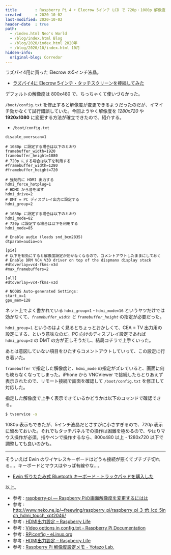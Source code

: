 ```yaml
---
title        : Raspberry Pi 4 + Elecrow 5インチ LCD で 720p・1080p 解像度で表示する方法
created      : 2020-10-02
last-modified: 2020-10-02
header-date  : true
path:
  - /index.html Neo's World
  - /blog/index.html Blog
  - /blog/2020/index.html 2020年
  - /blog/2020/10/index.html 10月
hidden-info:
  original-blog: Corredor
---
```


ラズパイ4用に買った Elecrow の5インチ液晶。

- [ラズパイ4に Elecrow 5インチ・タッチスクリーンを接続してみた](/blog/2020/06/29-01.html)

デフォルトの解像度は 800x480 で、ちっちゃくて使いづらかった。

`/boot/config.txt` を修正すると解像度が変更できるようだったのだが、イマイチ効かなくて試行錯誤していた。今回ようやく解像度を *1280x720* や **1920x1080** に変更する方法が確立できたので、紹介する。

- `/boot/config.txt`

```properties
disable_overscan=1

# 1080p に設定する場合は以下のとおり
framebuffer_width=1920
framebuffer_height=1080
# 720p にする場合は以下を利用する
#framebuffer_width=1280
#framebuffer_height=720

# 強制的に HDMI 出力する
hdmi_force_hotplug=1
# HDMI から音を出す
hdmi_drive=2
# DMT = PC ディスプレイ出力に設定する
hdmi_group=2

# 1080p に設定する場合は以下のとおり
hdmi_mode=82
# 720p に設定する場合は以下を利用する
hdmi_mode=85

# Enable audio (loads snd_bcm2835)
dtparam=audio=on

[pi4]
# 以下を有効にすると解像度設定が効かなくなるので、コメントアウトしたままにしておく
# Enable DRM VC4 V3D driver on top of the dispmanx display stack
#dtoverlay=vc4-fkms-v3d
#max_framebuffers=2

[all]
#dtoverlay=vc4-fkms-v3d

# NOOBS Auto-generated Settings:
start_x=1
gpu_mem=128
```

ネット上でよく書かれている `hdmi_group=1`・`hdmi_mode=16` というヤツだけでは効かなくて、*`framebuffer_width` と `framebuffer_height`* の指定が必要だった。

`hdmi_group=1` というのはよく見るとちょっとおかしくて、CEA = TV 出力用の設定にする、という意味なのだ。PC 向けのディスプレイ設定であれば `hdmi_group=2` の DMT の方が正しそうだし、結局コチラで上手くいった。

あとは意図していない項目をひたすらコメントアウトしていって、この設定に行き着いた。

`framebuffer` で指定した解像度と、`hdmi_mode` の指定がズレていると、画面に何も映らなくなってしまった。iPhone から VNCViewer で接続したらとりあえず表示されたので、リモート接続で画面を確認して `/boot/config.txt` を修正して対応した。

指定した解像度で上手く表示できているかどうかは以下のコマンドで確認できる。

```bash
$ tvservice -s
```

1080p 表示もできたが、5インチ液晶だとさすがに小さすぎるので、720p 表示に留めておいた。それでもタッチパネルでの操作は困難を極めるので、やはりマウス操作が必須。指やペンで操作するなら、800x480 以上・1280x720 以下で調整しても良いのかも。

---

そういえば Ewin のワイヤレスキーボードはどうも接続が悪くてブチブチ切れる…。キーボードとマウスはやっぱ有線やな…。

- [Ewin 折りたたみ式 Bluetooth キーボード・トラックパッドを購入した](/blog/2020/07/01-01.html)

以上。

- 参考 : [raspberry-pi — Raspberry Piの画面解像度を変更するにはは](https://www.it-swarm.dev/ja/raspberry-pi/raspberry-pi%E3%81%AE%E7%94%BB%E9%9D%A2%E8%A7%A3%E5%83%8F%E5%BA%A6%E3%82%92%E5%A4%89%E6%9B%B4%E3%81%99%E3%82%8B%E3%81%AB%E3%81%AF%E3%81%AF/1046607883/)
- 参考 : <http://www.neko.ne.jp/~freewing/raspberry_pi/raspberry_pi_3_tft_lcd_5inch_hdmi_touch_xpt2046/>
- 参考 : [HDMI出力設定 – Raspberry Life](https://raspberrylife.wordpress.com/2013/02/02/hdmi%E5%87%BA%E5%8A%9B%E8%A8%AD%E5%AE%9A/)
- 参考 : [Video options in config.txt - Raspberry Pi Documentation](https://www.raspberrypi.org/documentation/configuration/config-txt/video.md)
- 参考 : [RPiconfig - eLinux.org](https://elinux.org/RPiconfig)
- 参考 : [HDMI出力設定 – Raspberry Life](https://raspberrylife.wordpress.com/2013/02/02/hdmi%E5%87%BA%E5%8A%9B%E8%A8%AD%E5%AE%9A/)
- 参考 : [Raspberry Pi 解像度設定メモ - Yotazo Lab.](https://yotazo.hateblo.jp/entry/2015/02/19/170014)
